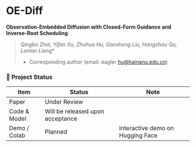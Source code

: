 # OE-Diff
**Observation-Embedded Diffusion with Closed-Form Guidance and Inverse-Root Scheduling**  
> **Qingbo Zhai, Yifan Xu, Zhuhua Hu*, Gaosheng Liu, Hangzhou Qu, Lanlan Liang**
> * Corresponding author (email: eagler hu@hainanu.edu.cn)
### 🚧 **Project Status**

| Item | Status | Note |
|------|--------|------|
| Paper | Under Review |  |
| Code & Model | Will be released upon acceptance |   |
| Demo / Colab | Planned | Interactive demo on Hugging Face |
